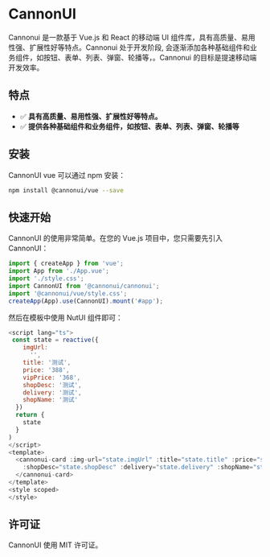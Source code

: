 # CannonUI

Cannonui 是一款基于 Vue.js 和 React 的移动端 UI 组件库，具有高质量、易用性强、扩展性好等特点。Cannonui 处于开发阶段, 会逐渐添加各种基础组件和业务组件，如按钮、表单、列表、弹窗、轮播等，。Cannonui 的目标是提速移动端开发效率。

## 特点

- ✅ **具有高质量、易用性强、扩展性好等特点。**
- ✅ **提供各种基础组件和业务组件，如按钮、表单、列表、弹窗、轮播等**

## 安装

CannonUI vue 可以通过 npm 安装：

```bash
npm install @cannonui/vue --save
```

## 快速开始

CannonUI 的使用非常简单。在您的 Vue.js 项目中，您只需要先引入 CannonUI：

```js
import { createApp } from 'vue';
import App from './App.vue';
import './style.css';
import CannonUI from '@cannonui/cannonui';
import '@cannonui/vue/style.css';
createApp(App).use(CannonUI).mount('#app');
```
然后在模板中使用 NutUI 组件即可：

```js
<script lang="ts">
 const state = reactive({
    imgUrl:
      '',
    title: '测试',
    price: '388',
    vipPrice: '368',
    shopDesc: '测试',
    delivery: '测试',
    shopName: '测试'
  })
  return {
    state
  }
)
</script>
<template>
  <cannonui-card :img-url="state.imgUrl" :title="state.title" :price="state.price" :vipPrice="state.vipPrice"
    :shopDesc="state.shopDesc" :delivery="state.delivery" :shopName="state.shopName">
  </cannonui-card>
</template>
<style scoped>
</style>
```

## 许可证

CannonUI 使用 MIT 许可证。


